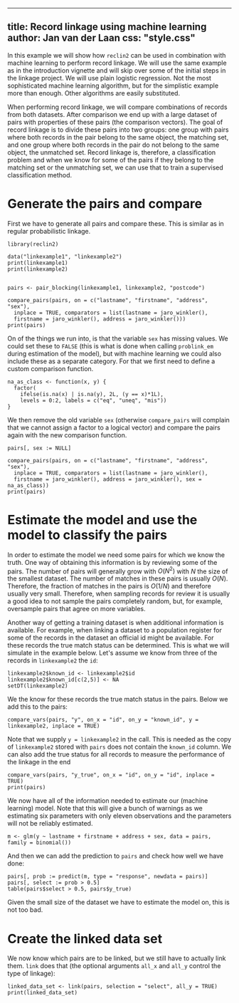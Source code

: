 <!--
%\VignetteEngine{simplermarkdown::mdweave_to_html}
%\VignetteIndexEntry{Record linkage using machine learning}
-->
---
title: Record linkage using machine learning
author: Jan van der Laan
css: "style.css"
---


In this example we will show how `reclin2` can be used in combination with
machine learning to perform record linkage. We will use the same example as in
the introduction vignette and will skip over some of the initial steps in the
linkage project. We will use plain logistic regression. Not the most
sophisticated machine learning algorithm, but for the simplistic example more
than enough. Other algorithms are easily substituted.

When performing record linkage, we will compare combinations of records from
both datasets. After comparison we end up with a large dataset of pairs with
properties of these pairs (the comparison vectors). The goal of record linkage
is to divide these pairs into two groups: one group with pairs where both
records in the pair belong to the same object, the matching set,  and one group
where both records in the pair do not belong to the same object, the unmatched
set. Record linkage is, therefore, a classification problem and when we know for
some of the pairs if they belong to the matching set or the unmatching set, we
can use that to train a supervised classification method.


# Generate the pairs and compare

First we have to generate all pairs and compare these. This is similar as in
regular probabilistic linkage.

```{.R}
library(reclin2)

data("linkexample1", "linkexample2")
print(linkexample1)
print(linkexample2)


pairs <- pair_blocking(linkexample1, linkexample2, "postcode")

compare_pairs(pairs, on = c("lastname", "firstname", "address", "sex"), 
  inplace = TRUE, comparators = list(lastname = jaro_winkler(), 
  firstname = jaro_winkler(), address = jaro_winkler()))
print(pairs)
```

On of the things we run into, is that the variable `sex` has missing values. We
could set these to `FALSE` (this is what is done when calling `problink_em`
during estimation of the model), but with machine learning we could also include
these as a separate category. For that we first need to define a custom
comparison function.

```{.R}
na_as_class <- function(x, y) {
  factor(
    ifelse(is.na(x) | is.na(y), 2L, (y == x)*1L),
    levels = 0:2, labels = c("eq", "uneq", "mis"))
}
```

We then remove the old variable `sex` (otherwise `compare_pairs` will complain
that we cannot assign a factor to a logical vector) and compare the pairs again
with the new comparison function.


```{.R}
pairs[, sex := NULL]

compare_pairs(pairs, on = c("lastname", "firstname", "address", "sex"), 
  inplace = TRUE, comparators = list(lastname = jaro_winkler(), 
  firstname = jaro_winkler(), address = jaro_winkler(), sex = na_as_class))
print(pairs)
```

# Estimate the model and use the model to classify the pairs

In order to estimate the model we need some pairs for which we know the truth.
One way of obtaining this information is by reviewing some of the pairs. 
The number of pairs will generally grow with $O(N^2)$ with $N$ the size of the
smallest dataset. The number of matches in these pairs is usually $O(N)$.
Therefore, the fraction of matches in the pairs is $O(1/N)$ and therefore
usually very small. Therefore, when sampling records for review it is usually a
good idea to not sample the pairs completely random, but, for example,
oversample pairs that agree on more variables. 

Another way of getting a training dataset is when additional information is
available. For example, when linking a dataset to a population register for some
of the records in the dataset an official id might be available. For these
records the true match status can be determined. This is what we will simulate
in the example below. Let's assume we know from three of the records in
`linkexample2` the `id`:

```{.R}
linkexample2$known_id <- linkexample2$id
linkexample2$known_id[c(2,5)] <- NA
setDT(linkexample2)
```

We the know for these records the true match status in the pairs. Below we add
this to the pairs:
```{.R}
compare_vars(pairs, "y", on_x = "id", on_y = "known_id", y = linkexample2, inplace = TRUE)
```
Note that we supply `y = linkexample2` in the call. This is needed as the copy
of `linkexample2` stored with `pairs` does not contain the `known_id` column. We
can also add the true status for all records to measure the performance of the
linkage in the end
```{.R}
compare_vars(pairs, "y_true", on_x = "id", on_y = "id", inplace = TRUE)
print(pairs)
```

We now have all of the information needed to estimate our (machine learning)
model. Note that this will give a bunch of warnings as we estimating six
parameters with only eleven observations and the parameters will not be reliably
estimated.

```{.R}
m <- glm(y ~ lastname + firstname + address + sex, data = pairs, family = binomial())
```

And then we can add the prediction to `pairs` and check how well we have done:

```{.R}
pairs[, prob := predict(m, type = "response", newdata = pairs)]
pairs[, select := prob > 0.5]
table(pairs$select > 0.5, pairs$y_true)
```

Given the small size of the dataset we have to estimate the model on, this is
not too bad. 


# Create the linked data set

We now know which pairs are to be linked, but we still have to actually link
them. `link` does that (the optional arguments `all_x` and `all_y` control the
type of linkage):

```{.R}
linked_data_set <- link(pairs, selection = "select", all_y = TRUE)
print(linked_data_set)
```

